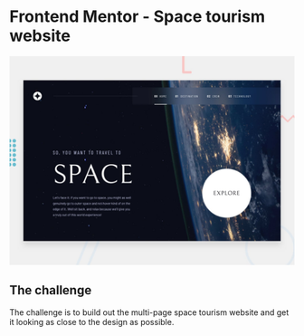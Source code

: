 # Frontend Mentor - Space tourism website

![Design preview for the Space tourism website coding challenge](./preview.jpg)

## The challenge

The challenge is to build out the multi-page space tourism website and get it looking as close to the design as possible.
